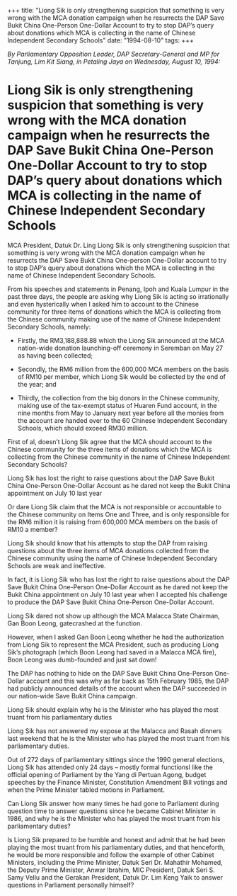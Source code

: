 +++ 
title: "Liong Sik is only strengthening suspicion that something is very wrong with the MCA donation campaign when he resurrects the DAP Save Bukit China One-Person One-Dollar Account to try to stop DAP’s query about donations which MCA is collecting in the name of Chinese Independent Secondary Schools"
date: "1994-08-10"
tags:
+++

_By Parliamentary Opposition Leader, DAP Secretary-General and MP for Tanjung, Lim Kit Siang, in Petaling Jaya on Wednesday, August 10, 1994:_

# Liong Sik is only strengthening suspicion that something is very wrong with the MCA donation campaign when he resurrects the DAP Save Bukit China One-Person One-Dollar Account to try to stop DAP’s query about donations which MCA is collecting in the name of Chinese Independent Secondary Schools

MCA President, Datuk Dr. Ling Liong Sik is only strengthening suspicion that something is very wrong with the MCA donation campaign when he resurrects the DAP Save Bukit China One-person One-Dollar account to try to stop DAP’s query about donations which the MCA is collecting in the name of Chinese Independent Secondary Schools.</u>

From his speeches and statements in Penang, Ipoh and Kuala Lumpur in the past three days, the people are asking why Liong Sik is acting so irrationally and even hysterically when I asked him to account to the Chinese community for three items of donations which the MCA is collecting from the Chinese community making use of the name of Chinese Independent Secondary Schools, namely:

* Firstly, the RM3,188,888.88 which the Liong Sik announced at the MCA nation-wide donation launching-off ceremony in Seremban on May 27 as having been collected;

* Secondly, the RM6 million from the 600,000 MCA members on the basis of RM10 per member, which Liong Sik would be collected by the end of the year; and

* Thirdly, the collection from the big donors in the Chinese community, making use of the tax-exempt status of Huaren Fund account, in the nine months from May to January next year before all the monies from the account are handed over to the 60 Chinese Independent Secondary Schools, which should exceed RM30 million.

First of al, doesn’t Liong Sik agree that the MCA should account to the Chinese community for the three items of donations which the MCA is collecting from the Chinese community in the name of Chinese Independent Secondary Schools?

Liong Sik has lost the right to raise questions about the DAP Save Bukit China One-Person One-Dollar Account as he dared not keep the Bukit China appointment on July 10 last year

Or dare Liong Sik claim that the MCA is not responsible or accountable to the Chinese community on Items One and Three, and is only responsible for the RM6 million it is raising from 600,000 MCA members on the basis of RM10 a member?

Liong Sik should know that his attempts to stop the DAP from raising questions about the three items of MCA donations collected from the Chinese community using the name of Chinese Independent Secondary Schools are weak and ineffective.

In fact, it is Liong Sik who has lost the right to raise questions about the DAP Save Bukit China One-Person One-Dollar Account as he dared not keep the Bukit China appointment on July 10 last year when I accepted his challenge to produce the DAP Save Bukit China One-Person One-Dollar Account.

Liong Sik dared not show up although the MCA Malacca State Chairman, Gan Boon Leong, gatecrashed at the function.

However, when I asked Gan Boon Leong whether he had the authorization from Liong Sik to represent the MCA President, such as producing Liong Sik’s photograph (which Boon Leong had saved in a Malacca MCA fire), Boon Leong was dumb-founded and just sat down!

The DAP has nothing to hide on the DAP Save Bukit China One-Person One-Dollar account and this was why as far back as 15th February 1985, the DAP had publicly announced details of the account when the DAP succeeded in our nation-wide Save Bukit China campaign.

Liong Sik should explain why he is the Minister who has played the most truant from his parliamentary duties

Liong Sik has not answered my expose at the Malacca and Rasah dinners last weekend that he is the Minister who has played the most truant from his parliamentary duties.

Out of 272 days of parliamentary sittings since the 1990 general elections, Liong Sik has attended only 24 days – mostly formal functionsl like the official opening of Parliament by the Yang di Pertuan Agong, budget speeches by the Finance Minister, Constitution Amendment Bill votings and when the Prime Minister tabled motions in Parliament.

Can Liong Sik answer how many times he had gone to Parliament during question time to answer questions since he became Cabinet Minister in 1986, and why he is the Minister who has played the most truant from his parliamentary duties?

Is Liong Sik prepared to be humble and honest and admit that he had been playing the most truant from his parliamentary duties, and that henceforth, he would be more responsible and follow the example of other Cabinet Ministers, including the Prime Minister, Datuk Seri Dr. Mahathir Mohamed, the Deputy Prime Minister, Anwar Ibrahim, MIC President, Datuk Seri S. Samy Vellu and the Gerakan President, Datuk Dr. Lim Keng Yaik to answer questions in Parliament personally himself?
 

